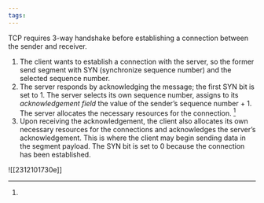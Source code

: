 ```yaml
---
tags:
---
```

TCP requires 3-way handshake before establishing a connection between the sender and receiver.
1. The client wants to establish a connection with the server, so the former send segment with SYN (synchronize sequence number) and the selected sequence number.
2. The server responds by acknowledging the message; the first SYN bit is set to 1. The server selects its own sequence number, assigns to its *acknowledgement field* the value of the sender’s sequence number + 1. The server allocates the necessary resources for the connection. [^1] 
3. Upon receiving the acknowledgement, the client also allocates its own necessary resources for the connections and acknowledges the server’s acknowledgement. This is where the client may begin sending data in the segment payload. The SYN bit is set to 0 because the connection has been established.

![[2312101730e]]

[^1]: 